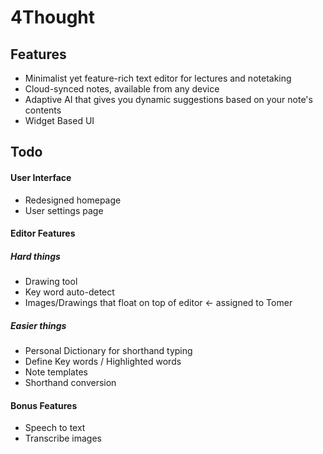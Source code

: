 # 4Thought

## Features

-   Minimalist yet feature-rich text editor for lectures and notetaking
-   Cloud-synced notes, available from any device
-   Adaptive AI that gives you dynamic suggestions based on your note's contents
-   Widget Based UI

## Todo

#### User Interface

-   Redesigned homepage
-   User settings page

#### Editor Features

##### Hard things

-   Drawing tool
-   Key word auto-detect
-   Images/Drawings that float on top of editor <- assigned to Tomer

##### Easier things

-   Personal Dictionary for shorthand typing
-   Define Key words / Highlighted words
-   Note templates
-   Shorthand conversion

#### Bonus Features

-   Speech to text
-   Transcribe images
